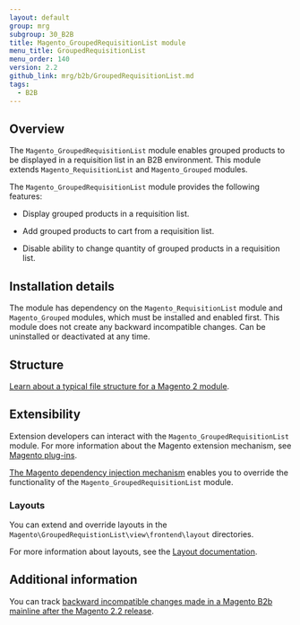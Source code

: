 ```yaml
---
layout: default
group: mrg
subgroup: 30_B2B
title: Magento_GroupedRequisitionList module
menu_title: GroupedRequisitionList
menu_order: 140
version: 2.2
github_link: mrg/b2b/GroupedRequisitionList.md
tags:
  - B2B
---
```


## Overview

The `Magento_GroupedRequisitionList` module enables grouped products to be displayed in a requisition list in an B2B environment. This module extends `Magento_RequisitionList` and `Magento_Grouped` modules.

The `Magento_GroupedRequisitionList` module provides the following features:

* Display grouped products in a requisition list.

* Add grouped products to cart from a requisition list.

* Disable ability to change quantity of grouped products in a requisition list.

## Installation details

The module has dependency on the `Magento_RequisitionList` module and `Magento_Grouped` modules, which must be installed and enabled first. This module does not create any backward incompatible changes. Can be uninstalled or deactivated at any time.

## Structure

[Learn about a typical file structure for a Magento 2 module]({{page.baseurl}}extension-dev-guide/build/module-file-structure.html).

## Extensibility

Extension developers can interact with the `Magento_GroupedRequisitionList` module. For more information about the Magento extension mechanism, see [Magento plug-ins]({{page.baseurl}}extension-dev-guide/plugins.html).

[The Magento dependency injection mechanism]({{page.baseurl}}extension-dev-guide/depend-inj.html) enables you to override the functionality of the `Magento_GroupedRequisitionList` module.

### Layouts

You can extend and override layouts in the `Magento\GroupedRequistionList\view\frontend\layout` directories.

For more information about layouts, see the [Layout documentation]({{page.baseurl}}frontend-dev-guide/layouts/layout-overview.html).

## Additional information

You can track [backward incompatible changes made in a Magento B2b mainline after the Magento 2.2 release]({{page.baseurl}}release-notes/changes/b2b_changes.html).
